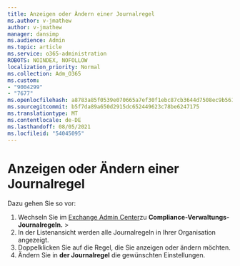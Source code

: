 ```yaml
---
title: Anzeigen oder Ändern einer Journalregel
ms.author: v-jmathew
author: v-jmathew
manager: dansimp
ms.audience: Admin
ms.topic: article
ms.service: o365-administration
ROBOTS: NOINDEX, NOFOLLOW
localization_priority: Normal
ms.collection: Adm_O365
ms.custom:
- "9004299"
- "7677"
ms.openlocfilehash: a8783a85f0539e070665a7ef30f1ebc87cb3644d7508ec9b561ad17200c97505
ms.sourcegitcommit: b5f7da89a650d2915dc652449623c78be6247175
ms.translationtype: MT
ms.contentlocale: de-DE
ms.lasthandoff: 08/05/2021
ms.locfileid: "54045095"
---
```

# <a name="view-or-modify-a-journal-rule"></a>Anzeigen oder Ändern einer Journalregel

Dazu gehen Sie so vor:

1. Wechseln Sie im [Exchange Admin Center](https://go.microsoft.com/fwlink/p/?linkid=2059104)zu **Compliance-Verwaltungs-Journalregeln.**  >  
2. In der Listenansicht werden alle Journalregeln in Ihrer Organisation angezeigt.
3. Doppelklicken Sie auf die Regel, die Sie anzeigen oder ändern möchten.
4. Ändern Sie in **der Journalregel** die gewünschten Einstellungen.

